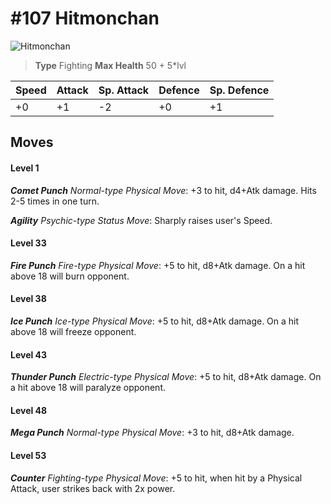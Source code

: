 # #107 Hitmonchan


![Hitmonchan](https://img.pokemondb.net/sprites/home/normal/1x/hitmonchan.png)

> **Type** Fighting
> **Max Health** 50 + 5\*lvl

| Speed | Attack | Sp. Attack | Defence | Sp. Defence |
| ----- | ------ | ---------- | ------- | ----------- |
| +0 | +1 | -2 | +0 | +1 |

## Moves
#### Level 1

***Comet Punch** Normal-type Physical Move*: +3 to hit, d4+Atk damage. Hits 2-5 times in one turn.

***Agility** Psychic-type Status Move*: Sharply raises user's Speed.
#### Level 33

***Fire Punch** Fire-type Physical Move*: +5 to hit, d8+Atk damage. On a hit above 18 will burn opponent.
#### Level 38

***Ice Punch** Ice-type Physical Move*: +5 to hit, d8+Atk damage. On a hit above 18 will freeze opponent.
#### Level 43

***Thunder Punch** Electric-type Physical Move*: +5 to hit, d8+Atk damage. On a hit above 18 will paralyze opponent.
#### Level 48

***Mega Punch** Normal-type Physical Move*: +3 to hit, d8+Atk damage. 
#### Level 53

***Counter** Fighting-type Physical Move*: +5 to hit, when hit by a Physical Attack, user strikes back with 2x power.

